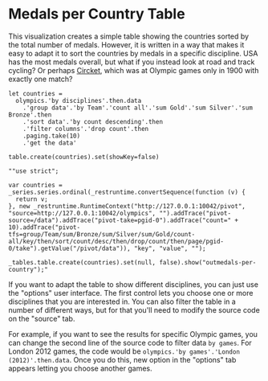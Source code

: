 Medals per Country Table
========================

This visualization creates a simple table showing the countries sorted by the total number of 
medals. However, it is written in a way that makes it easy to adapt it to sort the countries by
medals in a specific discipline. USA has the most medals overall, but what if you instead look
at road and track cycling? Or perhaps [Circket](https://en.wikipedia.org/wiki/Cricket_at_the_1900_Summer_Olympics),
which was at Olympic games only in 1900 with exactly one match?

```
let countries = 
  olympics.'by disciplines'.then.data
    .'group data'.'by Team'.'count all'.'sum Gold'.'sum Silver'.'sum Bronze'.then
    .'sort data'.'by count descending'.then
    .'filter columns'.'drop count'.then
    .paging.take(10)
    .'get the data'

table.create(countries).set(showKey=false)
```

```
""use strict";

var countries = _series.series.ordinal(_restruntime.convertSequence(function (v) {
  return v;
}, new _restruntime.RuntimeContext("http://127.0.0.1:10042/pivot", "source=http://127.0.0.1:10042/olympics", "").addTrace("pivot-source=/data").addTrace("pivot-take=pgid-0").addTrace("count=" + 10).addTrace("pivot-tfs=group/Team/sum/Bronze/sum/Silver/sum/Gold/count-all/key/then/sort/count/desc/then/drop/count/then/page/pgid-0/take").getValue("/pivot/data")), "key", "value", "");

_tables.table.create(countries).set(null, false).show("outmedals-per-country");"
```

If you want to adapt the table to show different disciplines, you can just use the "options" user
interface. The first control lets you choose one or more disciplines that you are interested in.
You can also filter the table in a number of different ways, but for that you'll need to modify 
the source code on the "source" tab.

For example, if you want to see the results for specific Olympic games, you can change the second line 
of the source code to filter data `by games`. For London 2012 games, the code would be
`olympics.'by games'.'London (2012)'.then.data`. Once you do this, new option in the 
"options" tab appears letting you choose another games.
